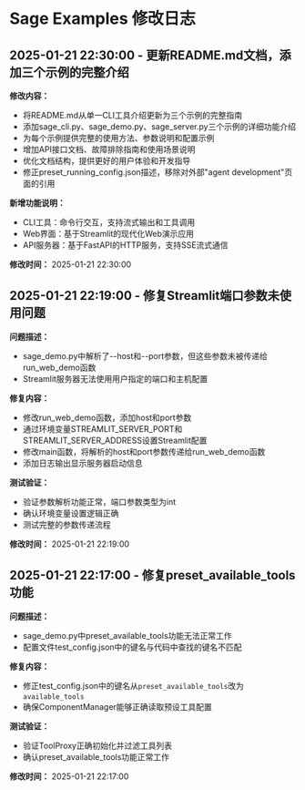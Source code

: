 # Sage Examples 修改日志

## 2025-01-21 22:30:00 - 更新README.md文档，添加三个示例的完整介绍

**修改内容：**
- 将README.md从单一CLI工具介绍更新为三个示例的完整指南
- 添加sage_cli.py、sage_demo.py、sage_server.py三个示例的详细功能介绍
- 为每个示例提供完整的使用方法、参数说明和配置示例
- 增加API接口文档、故障排除指南和使用场景说明
- 优化文档结构，提供更好的用户体验和开发指导
- 修正preset_running_config.json描述，移除对外部"agent development"页面的引用

**新增功能说明：**
- CLI工具：命令行交互，支持流式输出和工具调用
- Web界面：基于Streamlit的现代化Web演示应用
- API服务器：基于FastAPI的HTTP服务，支持SSE流式通信

**修改时间：** 2025-01-21 22:30:00

## 2025-01-21 22:19:00 - 修复Streamlit端口参数未使用问题

**问题描述：**
- sage_demo.py中解析了--host和--port参数，但这些参数未被传递给run_web_demo函数
- Streamlit服务器无法使用用户指定的端口和主机配置

**修复内容：**
- 修改run_web_demo函数，添加host和port参数
- 通过环境变量STREAMLIT_SERVER_PORT和STREAMLIT_SERVER_ADDRESS设置Streamlit配置
- 修改main函数，将解析的host和port参数传递给run_web_demo函数
- 添加日志输出显示服务器启动信息

**测试验证：**
- 验证参数解析功能正常，端口参数类型为int
- 确认环境变量设置逻辑正确
- 测试完整的参数传递流程

**修改时间：** 2025-01-21 22:19:00

## 2025-01-21 22:17:00 - 修复preset_available_tools功能

**问题描述：**
- sage_demo.py中preset_available_tools功能无法正常工作
- 配置文件test_config.json中的键名与代码中查找的键名不匹配

**修复内容：**
- 修正test_config.json中的键名从`preset_available_tools`改为`available_tools`
- 确保ComponentManager能够正确读取预设工具配置

**测试验证：**
- 验证ToolProxy正确初始化并过滤工具列表
- 确认preset_available_tools功能正常工作

**修改时间：** 2025-01-21 22:17:00